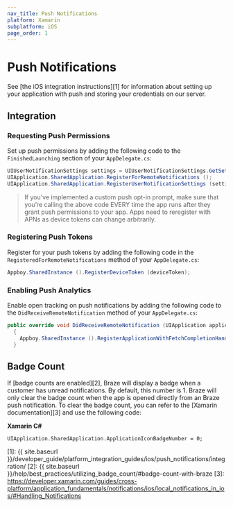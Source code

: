```yaml
---
nav_title: Push Notifications
platform: Xamarin
subplatform: iOS
page_order: 1
---
```

# Push Notifications

See [the iOS integration instructions][1] for information about setting up your application with push and storing your credentials on our server.

## Integration

### Requesting Push Permissions

Set up push permissions by adding the following code to the ```FinishedLaunching``` section of your ```AppDelegate.cs```:

```csharp
UIUserNotificationSettings settings = UIUserNotificationSettings.GetSettingsForTypes (UIUserNotificationType.Badge | UIUserNotificationType.Alert | UIUserNotificationType.Sound, null);
UIApplication.SharedApplication.RegisterForRemoteNotifications ();
UIApplication.SharedApplication.RegisterUserNotificationSettings (settings);
```

>  If you’ve implemented a custom push opt-in prompt, make sure that you’re calling the above code EVERY time the app runs after they grant push permissions to your app. Apps need to reregister with APNs as device tokens can change arbitrarily.

### Registering Push Tokens

Register for your push tokens by adding the following code in the ```RegisteredForRemoteNotifications``` method of your ```AppDelegate.cs```:

```csharp
Appboy.SharedInstance ().RegisterDeviceToken (deviceToken);
```

### Enabling Push Analytics

Enable open tracking on push notifications by adding the following code to the `DidReceiveRemoteNotification` method of your `AppDelegate.cs`:

```csharp
public override void DidReceiveRemoteNotification (UIApplication application, NSDictionary userInfo, Action<UIBackgroundFetchResult> completionHandler)
  {
    Appboy.SharedInstance ().RegisterApplicationWithFetchCompletionHandler(application, userInfo, completionHandler);
  }
```

## Badge Count

If [badge counts are enabled][2], Braze will display a badge when a customer has unread notifications. By default, this number is 1. Braze will only clear the badge count when the app is opened directly from an Braze push notification. To clear the badge count, you can refer to the [Xamarin documentation][3] and use the following code:

**Xamarin C#**

```
UIApplication.SharedApplication.ApplicationIconBadgeNumber = 0;
```



[1]: {{ site.baseurl }}/developer_guide/platform_integration_guides/ios/push_notifications/integration/
[2]: {{ site.baseurl }}/help/best_practices/utilizing_badge_count/#badge-count-with-braze
[3]: https://developer.xamarin.com/guides/cross-platform/application_fundamentals/notifications/ios/local_notifications_in_ios/#Handling_Notifications
